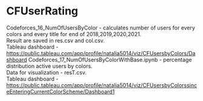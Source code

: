 # CFUserRating
Codeforces_16_NumOfUsersByColor - calculates number of users for every colors and every title for end of 2018,2019,2020,2021.  
Result are saved in res.csv and col.csv.  
Tableau dashboard - https://public.tableau.com/app/profile/natalia5014/viz/CFUsersbyColors/Dashboard
Codeforces_17_NumOfUsersByColorWithBase.ipynb - percentage distribution active users by colors.  
Data for visualization - resT.csv.  
Tableau dashboard -https://public.tableau.com/app/profile/natalia5014/viz/CFUsersbyColorssinceEnteringCurrentColorScheme/Dashboard1  
